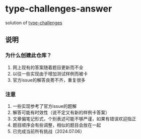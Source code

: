 # type-challenges-answer
solution of [type-challenges](https://github.com/type-challenges/type-challenges)

## 说明
### 为什么创建此仓库？
1. 网上现有的答案随着题目更新而不全
2. 以往一些实现由于增加测试样例而被卡
3. 官方issue的解答良莠不齐，重复很多

### 注意
1. 一些实现参考了官方issue的题解
2. 解答可能有时效性（说不定又有新的样例卡答案）
3. 文章偏笔记形式，个别表述可能不够严谨，如果有错误欢迎指正
4. 题目顺序会有些调整，相似的题目会放在一起
5. 已完成当前所有挑战（2024.07.06）
